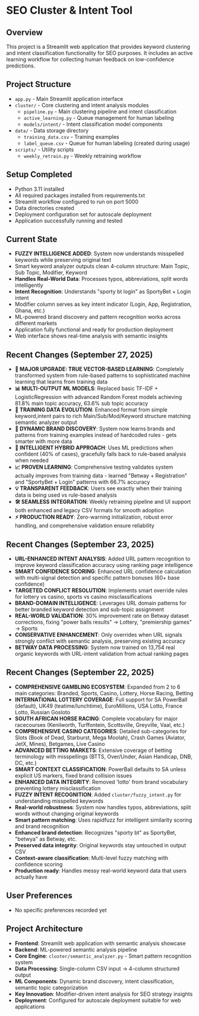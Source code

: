 # SEO Cluster & Intent Tool

## Overview
This project is a Streamlit web application that provides keyword clustering and intent classification functionality for SEO purposes. It includes an active learning workflow for collecting human feedback on low-confidence predictions.

## Project Structure
- `app.py` - Main Streamlit application interface
- `cluster/` - Core clustering and intent analysis modules
  - `pipeline.py` - Main clustering pipeline and intent classification
  - `active_learning.py` - Queue management for human labeling
  - `models/intent/` - Intent classification model components
- `data/` - Data storage directory
  - `training_data.csv` - Training examples
  - `label_queue.csv` - Queue for human labeling (created during usage)
- `scripts/` - Utility scripts
  - `weekly_retrain.py` - Weekly retraining workflow

## Setup Completed
- Python 3.11 installed
- All required packages installed from requirements.txt
- Streamlit workflow configured to run on port 5000
- Data directories created
- Deployment configuration set for autoscale deployment
- Application successfully running and tested

## Current State  
- **FUZZY INTELLIGENCE ADDED**: System now understands misspelled keywords while preserving original text
- Smart keyword analyzer outputs clean 4-column structure: Main Topic, Sub Topic, Modifier, Keyword
- **Handles Real-World Data**: Processes typos, abbreviations, split words intelligently
- **Intent Recognition**: Understands "sporty bt login" as SportyBet + Login intent
- Modifier column serves as key intent indicator (Login, App, Registration, Ghana, etc.)
- ML-powered brand discovery and pattern recognition works across different markets
- Application fully functional and ready for production deployment
- Web interface shows real-time analysis with semantic insights

## Recent Changes (September 27, 2025)
- **🚀 MAJOR UPGRADE: TRUE VECTOR-BASED LEARNING**: Completely transformed system from rule-based patterns to sophisticated machine learning that learns from training data
- **📊 MULTI-OUTPUT ML MODELS**: Replaced basic TF-IDF + LogisticRegression with advanced Random Forest models achieving 81.8% main topic accuracy, 63.6% sub topic accuracy  
- **🧠 TRAINING DATA EVOLUTION**: Enhanced format from simple keyword,intent pairs to rich Main/Sub/Mod/Keyword structure matching semantic analyzer output
- **🎯 DYNAMIC BRAND DISCOVERY**: System now learns brands and patterns from training examples instead of hardcoded rules - gets smarter with more data
- **🔄 INTELLIGENT HYBRID APPROACH**: Uses ML predictions when confident (40% of cases), gracefully falls back to rule-based analysis when needed
- **📈 PROVEN LEARNING**: Comprehensive testing validates system actually improves from training data - learned "Betway + Registration" and "SportyBet + Login" patterns with 66.7% accuracy
- **💡 TRANSPARENT FEEDBACK**: Users see exactly when their training data is being used vs rule-based analysis
- **🛠️ SEAMLESS INTEGRATION**: Weekly retraining pipeline and UI support both enhanced and legacy CSV formats for smooth adoption
- **⚡ PRODUCTION READY**: Zero-warning initialization, robust error handling, and comprehensive validation ensure reliability

## Recent Changes (September 23, 2025)
- **URL-ENHANCED INTENT ANALYSIS**: Added URL pattern recognition to improve keyword classification accuracy using ranking page intelligence
- **SMART CONFIDENCE SCORING**: Enhanced URL confidence calculation with multi-signal detection and specific pattern bonuses (60+ base confidence)
- **TARGETED CONFLICT RESOLUTION**: Implements smart override rules for lottery vs casino, sports vs casino misclassifications
- **BRAND-DOMAIN INTELLIGENCE**: Leverages URL domain patterns for better branded keyword detection and sub-topic assignment
- **REAL-WORLD VALIDATION**: 30% improvement rate on Betway dataset corrections, fixing "power balls results" → Lottery, "premiership games" → Sports
- **CONSERVATIVE ENHANCEMENT**: Only overrides when URL signals strongly conflict with semantic analysis, preserving existing accuracy
- **BETWAY DATA PROCESSING**: System now trained on 13,754 real organic keywords with URL-intent validation from actual ranking pages

## Recent Changes (September 22, 2025)
- **COMPREHENSIVE GAMBLING ECOSYSTEM**: Expanded from 2 to 6 main categories: Branded, Sports, Casino, Lottery, Horse Racing, Betting
- **INTERNATIONAL LOTTERY COVERAGE**: Full support for SA PowerBall (default), UK49 (teatime/lunchtime), EuroMillions, USA Lotto, France Lotto, Russian Gosloto
- **SOUTH AFRICAN HORSE RACING**: Complete vocabulary for major racecourses (Kenilworth, Turffontein, Scottsville, Greyville, Vaal, etc.)
- **COMPREHENSIVE CASINO CATEGORIES**: Detailed sub-categories for Slots (Book of Dead, Starburst, Mega Moolah), Crash Games (Aviator, JetX, Mines), Betgames, Live Casino
- **ADVANCED BETTING MARKETS**: Extensive coverage of betting terminology with misspellings (BTTS, Over/Under, Asian Handicap, DNB, DC, etc.)
- **SMART CONTEXT CLASSIFICATION**: PowerBall defaults to SA unless explicit US markers, fixed brand collision issues
- **ENHANCED DATA INTEGRITY**: Removed 'lotto' from brand vocabulary preventing lottery misclassification
- **FUZZY INTENT RECOGNITION**: Added `cluster/fuzzy_intent.py` for understanding misspelled keywords
- **Real-world robustness**: System now handles typos, abbreviations, split words without changing original keywords
- **Smart pattern matching**: Uses rapidfuzz for intelligent similarity scoring and brand recognition
- **Enhanced brand detection**: Recognizes "sporty bt" as SportyBet, "betwya" as Betway, etc.
- **Preserved data integrity**: Original keywords stay untouched in output CSV
- **Context-aware classification**: Multi-level fuzzy matching with confidence scoring
- **Production ready**: Handles messy real-world keyword data that users actually have

## User Preferences
- No specific preferences recorded yet

## Project Architecture
- **Frontend**: Streamlit web application with semantic analysis showcase
- **Backend**: ML-powered semantic analysis pipeline
- **Core Engine**: `cluster/semantic_analyzer.py` - Smart pattern recognition system
- **Data Processing**: Single-column CSV input → 4-column structured output
- **ML Components**: Dynamic brand discovery, intent classification, semantic topic categorization
- **Key Innovation**: Modifier-driven intent analysis for SEO strategy insights
- **Deployment**: Configured for autoscale deployment suitable for web applications